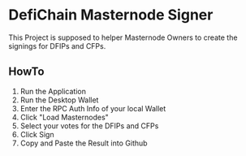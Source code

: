 # DefiChain Masternode Signer

This Project is supposed to helper Masternode Owners to create the signings for DFIPs and CFPs.

## HowTo

 1. Run the Application
 2. Run the Desktop Wallet
 3. Enter the RPC Auth Info of your local Wallet
 4. Click "Load Masternodes"
 5. Select your votes for the DFIPs and CFPs
 6. Click Sign
 7. Copy and Paste the Result into Github

